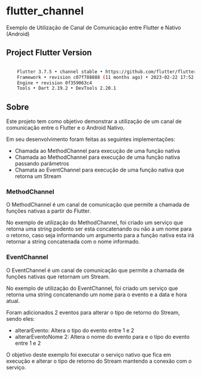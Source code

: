 # flutter_channel

Exemplo de Utilização de Canal de Comunicação entre Flutter e Nativo (Android)

## Project Flutter Version

```bash

    Flutter 3.7.5 • channel stable • https://github.com/flutter/flutter.git
    Framework • revision c07f788888 (11 months ago) • 2023-02-22 17:52:33 -0600
    Engine • revision 0f359063c4
    Tools • Dart 2.19.2 • DevTools 2.20.1

```
## Sobre

Este projeto tem como objetivo demonstrar a utilização de um canal de comunicação entre o Flutter e o Android Nativo.

Em seu desenvolvimento foram feitas as seguintes implementações:
- Chamada ao MethodChannel para execução de uma função nativa
- Chamada ao MethodChannel para execução de uma função nativa passando parâmetros
- Chamata ao EventChannel para execução de uma função nativa que retorna um Stream

### MethodChannel

O MethodChannel é um canal de comunicação que permite a chamada de funções nativas a partir do Flutter.

No exemplo de utilização do MethodChannel, foi criado um serviço que retorna uma string podento ser esta concatenando ou não a um nome para o retorno, caso seja informando um argumento para a função nativa esta irá retornar a string concatenada com o nome informado.

### EventChannel

O EventChannel é um canal de comunicação que permite a chamada de funções nativas que retornam um Stream.

No exemplo de utilização do EventChannel, foi criado um serviço que retorna uma string concatenando um nome para o evento e a data e hora atual.

Foram adicionados 2 eventos para alterar o tipo de retorno do Stream, sendo eles:
- alterarEvento: Altera o tipo do evento entre 1 e 2
- alterarEventoNome 2: Altera o nome do evento para e o tipo do evento entre 1 e 2

O objetivo deste exemplo foi executar o serviço nativo que fica em execução e alterar o tipo de retorno do Stream mantendo a conexão com o serviço.